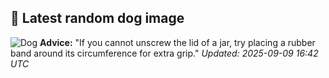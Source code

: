 ## 🐶 Latest random dog image
![Dog](https://images.dog.ceo/breeds/puggle/IMG_074816.jpg)
**Advice:** "If you cannot unscrew the lid of a jar, try placing a rubber band around its circumference for extra grip."
*Updated: 2025-09-09 16:42 UTC*
